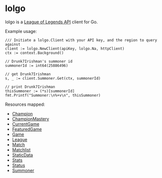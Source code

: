 # lolgo

lolgo is a [League of Legends API](https://developer.riotgames.com/) client for Go. 

Example usage:  

    /// Initiate a lolgo.Client with your API key, and the region to query against  
    client := lolgo.NewClient(apiKey, lolgo.Na, httpClient)  
 	ctx := context.Background()  
 	
 	// Drunk7Irishman's summoner id
 	summonerId := int64(25886496)  
 	
 	// get Drunk7Irishman
 	s, _ := client.Summoner.Get(ctx, summonerId)  
 	
 	// print Drunk7Irishman
 	thisSummoner := (*s)[summonerId]  
 	fmt.Printf("Summoner:\n%+v\n", thisSummoner)

Resources mapped:  
- [Champion](https://developer.riotgames.com/api/methods#!/1206)
- [ChampionMastery](https://developer.riotgames.com/api/methods#!/1091)
- [CurrentGame](https://developer.riotgames.com/api/methods#!/976)
- [FeaturedGame](https://developer.riotgames.com/api/methods#!/977)
- [Game](https://developer.riotgames.com/api/methods#!/1207)
- [League](https://developer.riotgames.com/api/methods#!/1215)
- [Match](https://developer.riotgames.com/api/methods#!/1224)
- [Matchlist](https://developer.riotgames.com/api/methods#!/1223)
- [StaticData](https://developer.riotgames.com/api/methods#!/1055)
- [Stats](https://developer.riotgames.com/api/methods#!/1209)
- [Status](https://developer.riotgames.com/api/methods#!/1085)
- [Summoner](https://developer.riotgames.com/api/methods#!/1208)

